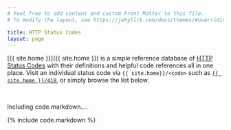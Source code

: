 ```yaml
---
# Feel free to add content and custom Front Matter to this file.
# To modify the layout, see https://jekyllrb.com/docs/themes/#overriding-theme-defaults

title: HTTP Status Codes
layout: page
---
```


[{{ site.home }}]({{ site.home }}) is a simple reference database of
[HTTP Status Codes](https://www.iana.org/assignments/http-status-codes/http-status-codes.xhtml)
with their definitions and helpful code references all in one
place. Visit an individual status code via
`{{ site.home}}/<code>` such as
[`{{ site.home }}/418`](./418), or simply browse the list below.

<br>

Including code.markdown....

{% include code.markdown %}
